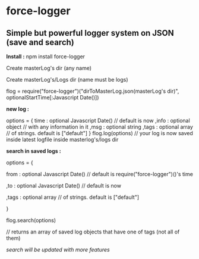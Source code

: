 # force-logger
Simple but powerful logger system on JSON (save and search)
-------------------------------------------------------------

__Install :__
npm install force-logger

Create masterLog's dir (any name)

Create masterLog's/Logs dir (name must be logs)

flog = require("force-logger")("dirToMasterLog.json(masterLog's dir)", optionalStartTime[:Javascript Date()])


__new log :__

options = {
  time : optional Javascript Date() // default is now
  ,info : optional object // with any information in it
  ,msg : optional string
  ,tags : optional array // of strings. default is ["default"]
}
flog.log(options)
// your log is now saved inside latest logfile inside masterlog's/logs dir

__search in saved logs :__

options = {

  from : optional Javascript Date() // default is require("force-logger")()'s time
  
  ,to : optional Javascript Date() // default is now
  
  ,tags : optional array // of strings. default is ["default"]
  
}

flog.search(options)

// returns an array of saved log objects that have one of tags (not all of them)

_search will be updated with more features_
